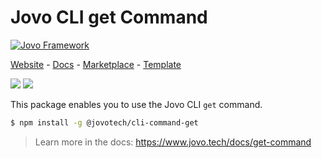 # Jovo CLI get Command

[![Jovo Framework](https://www.jovo.tech/img/github-header.png)](https://www.jovo.tech)

<p>
<a href="https://www.jovo.tech" target="_blank">Website</a> -  <a href="https://www.jovo.tech/docs" target="_blank">Docs</a> - <a href="https://www.jovo.tech/marketplace" target="_blank">Marketplace</a> - <a href="https://github.com/jovotech/jovo-v4-template" target="_blank">Template</a>   
</p>

<p>
<a href="https://www.npmjs.com/package/@jovotech/cli-command-get" target="_blank"><img src="https://badge.fury.io/js/@jovotech%2Fcli-command-get.svg"></a>      
<a href="https://opencollective.com/jovo-framework" target="_blank"><img src="https://opencollective.com/jovo-framework/tiers/badge.svg"></a>
</p>

This package enables you to use the Jovo CLI `get` command.

```bash
$ npm install -g @jovotech/cli-command-get
```

> Learn more in the docs: https://www.jovo.tech/docs/get-command
